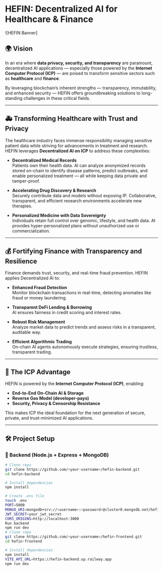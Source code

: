 # HEFIN: Decentralized AI for Healthcare & Finance

![HEFIN Banner]

## 🌍 Vision

In an era where **data privacy, security, and transparency** are paramount, decentralized AI applications — especially those powered by the **Internet Computer Protocol (ICP)** — are poised to transform sensitive sectors such as **healthcare** and **finance**.

By leveraging blockchain’s inherent strengths — transparency, immutability, and enhanced security — HEFIN offers groundbreaking solutions to long-standing challenges in these critical fields.

---

## 🚑 Transforming Healthcare with Trust and Privacy

The healthcare industry faces immense responsibility managing sensitive patient data while striving for advancements in treatment and research. HEFIN leverages **Decentralized AI on ICP** to address these complexities:

- **Decentralized Medical Records**  
  Patients own their health data. AI can analyze anonymized records stored on-chain to identify disease patterns, predict outbreaks, and enable personalized treatment — all while keeping data private and tamper-proof.

- **Accelerating Drug Discovery & Research**  
  Securely contribute data and models without exposing IP. Collaborative, transparent, and efficient research environments accelerate new therapies.

- **Personalized Medicine with Data Sovereignty**  
  Individuals retain full control over genomic, lifestyle, and health data. AI provides hyper-personalized plans without unauthorized use or commercialization.

---

## 💰 Fortifying Finance with Transparency and Resilience

Finance demands trust, security, and real-time fraud prevention. HEFIN applies Decentralized AI to:

- **Enhanced Fraud Detection**  
  Monitor blockchain transactions in real-time, detecting anomalies like fraud or money laundering.

- **Transparent DeFi Lending & Borrowing**  
  AI ensures fairness in credit scoring and interest rates.

- **Robust Risk Management**  
  Analyze market data to predict trends and assess risks in a transparent, auditable way.

- **Efficient Algorithmic Trading**  
  On-chain AI agents autonomously execute strategies, ensuring trustless, transparent trading.

---

## 🔐 The ICP Advantage

HEFIN is powered by the **Internet Computer Protocol (ICP)**, enabling:  

- **End-to-End On-Chain AI & Storage**  
- **Reverse Gas Model (developer-pays)**  
- **Security, Privacy & Censorship Resistance**  

This makes ICP the ideal foundation for the next generation of secure, private, and trust-minimized AI applications.

---

## 🛠️ Project Setup

### 🔹 Backend (Node.js + Express + MongoDB)
```bash
# Clone repo
git clone https://github.com/<your-username>/hefin-backend.git
cd hefin-backend

# Install dependencies
npm install

# Create .env file
touch .env
PORT=5000
MONGO_URI=mongodb+srv://<username>:<password>@cluster0.mongodb.net/hefin
JWT_SECRET=your_jwt_secret
CORS_ORIGINS=http://localhost:3000
Run backend
npm run dev
# Clone repo
git clone https://github.com/<your-username>/hefin-frontend.git
cd hefin-frontend

# Install dependencies
npm install
VITE_API_URL=https://hefin-backend.up.railway.app
npm run dev

